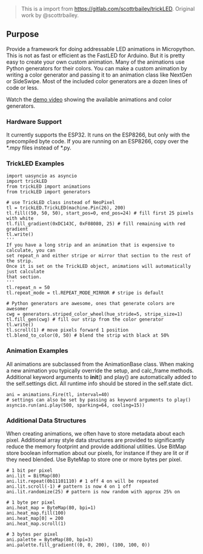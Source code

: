 > This is a import from https://gitlab.com/scottrbailey/trickLED. Original work by @scottrbailey.

## Purpose ##
Provide a framework for doing addressable LED animations in Micropython. This is not as fast
or efficient as the FastLED for Arduino. But it is pretty easy to create your own custom animation. 
Many of the animations use Python generators for their colors.  You can make a custom 
animation by writing a color generator and passing it to an animation class like NextGen or SideSwipe.
Most of the included color generators are a dozen lines of code or less.

Watch the [demo video](https://www.youtube.com/watch?v=vLvrJPNvkvU) 
showing the available animations and color generators.

### Hardware Support 
It currently supports the ESP32. It runs on the ESP8266, but only with the precompiled byte code. 
If you are running on an ESP8266, copy over the *.mpy files instead of *.py. 

### TrickLED Examples
    import uasyncio as asyncio
    import trickLED
    from trickLED import animations
    from trickLED import generators
    
    # use TrickLED class instead of NeoPixel
    tl = trickLED.TrickLED(machine.Pin(26), 200)
    tl.fill((50, 50, 50), start_pos=0, end_pos=24) # fill first 25 pixels with white
    tl.fill_gradient(0xDC143C, 0xF08080, 25) # fill remaining with red gradient
    tl.write()
    ''' 
    If you have a long strip and an animation that is expensive to calculate, you can 
    set repeat_n and either stripe or mirror that section to the rest of the strip. 
    Once it is set on the TrickLED object, animations will automatically just calculate
    that section.
    '''
    tl.repeat_n = 50 
    tl.repeat_mode = tl.REPEAT_MODE_MIRROR # stripe is default
    
    # Python generators are awesome, ones that generate colors are awesomer
    cwg = generators.striped_color_wheel(hue_stride=5, stripe_size=1)
    tl.fill_gen(cwg) # fill our strip from the color generator
    tl.write()
    tl.scroll(1) # move pixels forward 1 position
    tl.blend_to_color(0, 50) # blend the strip with black at 50%

### Animation Examples
All animations are subclassed from the AnimationBase class. When making a new animation
you typically override the setup, and calc_frame methods. Additional keyword arguments to 
__init__() and play() are automatically added to the self.settings dict. 
All runtime info should be stored in the self.state dict.

    ani = animations.Fire(tl, interval=40)
    # settings can also be set by passing as keyword arguments to play()
    asyncio.run(ani.play(500, sparking=64, cooling=15))

### Additional Data Structures
When creating animations, we often have to store metadata about each pixel. Additional
array style data structures are provided to significantly reduce the memory footprint and 
provide additional utilities. Use BitMap store boolean information about our pixels,
for instance if they are lit or if they need blended. Use ByteMap to store one or more bytes 
per pixel.

    # 1 bit per pixel
    ani.lit = BitMap(80)
    ani.lit.repeat(0b11101110) # 1 off 4 on will be repeated 
    ani.lit.scroll(-1) # pattern is now 4 on 1 off
    ani.lit.randomize(25) # pattern is now random with approx 25% on

    # 1 byte per pixel
    ani.heat_map = ByteMap(80, bpi=1)
    ani.heat_map.fill(100)
    ani.heat_map[0] = 200
    ani.heat_map.scroll(1)

    # 3 bytes per pixel
    ani.palette = ByteMap(80, bpi=3)
    ani.palette.fill_gradient((0, 0, 200), (100, 100, 0))
    
